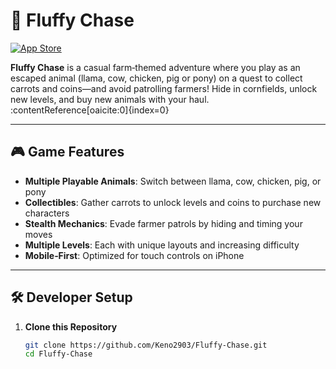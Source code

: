 # 🐾 Fluffy Chase

[![App Store](https://img.shields.io/badge/Get%20it%20FREE-App%20Store-blue)](https://appadvice.com/app/fluffy-chase/1547186262)

**Fluffy Chase** is a casual farm‑themed adventure where you play as an escaped animal (llama, cow, chicken, pig or pony) on a quest to collect carrots and coins—and avoid patrolling farmers! Hide in cornfields, unlock new levels, and buy new animals with your haul. :contentReference[oaicite:0]{index=0}

---

## 🎮 Game Features

- **Multiple Playable Animals**: Switch between llama, cow, chicken, pig, or pony  
- **Collectibles**: Gather carrots to unlock levels and coins to purchase new characters  
- **Stealth Mechanics**: Evade farmer patrols by hiding and timing your moves  
- **Multiple Levels**: Each with unique layouts and increasing difficulty  
- **Mobile‑First**: Optimized for touch controls on iPhone  

---

## 🛠️ Developer Setup

1. **Clone this Repository**  
   ```bash
   git clone https://github.com/Keno2903/Fluffy-Chase.git
   cd Fluffy-Chase
